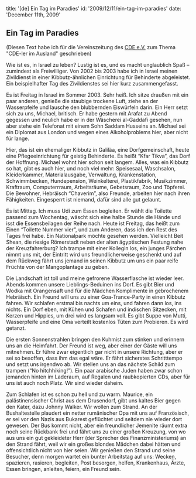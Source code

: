 title: '[de] Ein Tag im Paradies'
id: '2009/12/11/ein-tag-im-paradies'
date: 'December 11th, 2009'


## Ein Tag im Paradies

(Diesen Text habe ich für die Vereinszeitung des <a target="_blank" href="http://www.cde-ev.de">CDE e.V.</a> zum Thema "CDE-ler im Ausland" geschrieben)

Wie ist es, in Israel zu leben? Lustig ist es, und es macht unglaublich Spaß – zumindest als Freiwilliger. Von 2002 bis 2003 habe ich in Israel meinen Zivildienst in einer Kibbutz-ähnlichen Einrichtung für Behinderte abgeleistet. Ein beispielhafter Tag des Zivildienstes sei hier kurz zusammengefasst.

Es ist Freitag in Israel im Sommer 2003. Sehr heiß. Ich sitze draußen mit ein paar anderen, genieße die staubige trockene Luft, ziehe an der Wasserpfeife und lausche den blubbernden Eiswürfeln darin. Ein Herr setzt sich zu uns, Michael, britisch. Er habe gestern mit Arafat zu Abend gegessen und neulich habe er in der Wäscherei al-Gaddafi gesehen, nun aber stehe ein Telefonat mit einem Sohn Saddam Husseins an. Michael sei ein Diplomat aus London und wegen eines Alkoholproblems hier, aber nicht für lange.

Hier, das ist ein ehemaliger Kibbutz in Galiläa, eine Dorfgemeinschaft, heute eine Pflegeeinrichtung für geistig Behinderte. Es heißt “Kfar Tikva“, das Dorf der Hoffnung. Michael wohnt hier schon seit langem. Alles, was ein Kibbutz so hat, gibt es auch hier, und noch viel mehr: Speisesaal, Waschsalon, Kleiderkammer, Materialausgabe, Verwaltung, Krankenstation, Schwimmbecken, Hundepension, Weinkelterei, Plastikfabrik, Musikzimmer, Kraftraum, Computerrraum, Arbeitsräume, Gebetsraum, Zoo und Töpferei. Die Bewohner, Hebräisch “Chaverim”, also Freunde, arbeiten hier nach ihren Fähigkeiten. Eingesperrt ist niemand, dafür sind alle gut gelaunt.

Es ist Mittag. Ich muss Udi zum Essen begleiten. Er wählt die Toilette passend zum Wochentag, wäscht sich eine halbe Stunde die Hände und isst die Essensbeilagen der Reihe nach. Heute ist Freitag, das heißt zum Einen “Toilette Nummer vier”, und zum Anderen, dass ich den Rest des Tages frei habe. Ein Nationalpark möchte gesehen werden. Vielleicht Beit Shean, die riesige Römerstadt neben der alten ägyptischen Festung nahe der Kreuzfahrerburg? Ich trampe mit einer Kollegin los, ein junges Pärchen nimmt uns mit, der Eintritt wird uns freundlicherweise geschenkt und auf dem Rückweg fährt uns jemand in seinen Kibbutz um uns ein paar reife Früchte von der Mangoplantage zu geben.

Die Landschaft ist toll und meine gefrorene Wasserflasche ist wieder leer. Abends kommen unsere Lieblings-Beduinen ins Dorf. Es gibt Bier und Wodka mit Orangensaft und für die Mädchen Komplimente in gebrochenem Hebräisch. Ein Freund will uns zu einer Goa-Trance-Party in einen Kibbutz fahren. Wir schlafen erstmal bis nachts um eins, und fahren dann los, ins nichts. Ein Dorf eben, mit Kühen und Schafen und indischen Sitzecken, mit Kerzen und Hippies, um drei wird es langsam voll. Es gibt Suppe von Mutti, Wasserpfeife und eine Oma verteilt kostenlos Tüten zum Probieren. Es wird getanzt.

Die ersten Sonnenstrahlen bringen den Kuhmist zum stinken und erinnern uns an die Heimfahrt. Der Freund ist weg, aber einer der Gäste will uns mitnehmen. Er führe zwar eigentlich gar nicht in unsere Richtung, aber er sei so besoffen, dass ihm das egal wäre. Er fährt sicherstes Schritttempo und setzt uns irgendwo ab. Wir stellen uns an das nächste Schild zum trampen (“No hitchhiking!”). Ein paar arabische Juden haben zwar schon jemanden hinten im Laderaum, auf Regalen und raubkopierten CDs, aber für uns ist auch noch Platz. Wir sind wieder daheim.

Zum Schlafen ist es schon zu hell und zu warm. Maurice, ein palästinensischer Christ aus dem Drusendorf, gibt uns kaltes Bier gegen den Kater, dazu Johnny Walker. Wir wollen zum Strand. An der Bushaltestelle plaudert ein netter rumänischer Opa mit uns auf Französisch, er sei vor den Nazis aus Bukarest geflüchtet und seitdem nie wieder dort gewesen. Der Bus kommt nicht, aber ein freundlicher Jemenite räumt extra noch seine Rückbank frei und fährt uns zu einer großen Kreuzung, von wo aus uns ein gut gekleideter Herr (der Sprecher des Finanzministeriums) an den Strand fährt, weil wir ein großes blondes Mädchen dabei hätten und offensichtlich nicht von hier seien. Wir genießen den Strand und seine Besucher, denn morgen wartet ein bunter Arbeitstag auf uns: Wecken, spazieren, rasieren, begleiten, Post besorgen, helfen, Krankenhaus, Ärzte, Essen bringen, anleiten, feiern, ein Freund sein.
